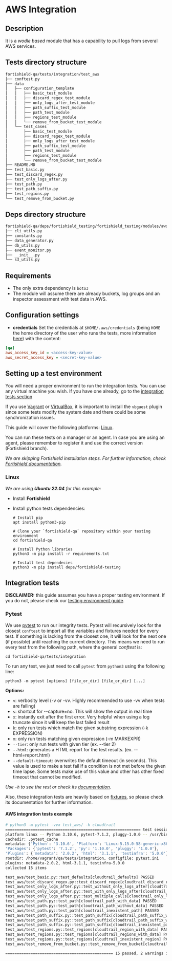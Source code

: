 # AWS Integration

## Description

It is a _wodle based_ module that has a capability to pull logs from several AWS services.

## Tests directory structure

```bash
fortishield-qa/tests/integration/test_aws
├── conftest.py
├── data
│   ├── configuration_template
│   │   ├── basic_test_module
│   │   ├── discard_regex_test_module
│   │   ├── only_logs_after_test_module
│   │   ├── path_suffix_test_module
│   │   ├── path_test_module
│   │   ├── regions_test_module
│   │   └── remove_from_bucket_test_module
│   └── test_cases
│       ├── basic_test_module
│       ├── discard_regex_test_module
│       ├── only_logs_after_test_module
│       ├── path_suffix_test_module
│       ├── path_test_module
│       ├── regions_test_module
│       └── remove_from_bucket_test_module
├── README.MD
├── test_basic.py
├── test_discard_regex.py
├── test_only_logs_after.py
├── test_path.py
├── test_path_suffix.py
├── test_regions.py
└── test_remove_from_bucket.py
```

## Deps directory structure

```bash
fortishield-qa/deps/fortishield_testing/fortishield_testing/modules/aws
├── cli_utils.py
├── constants.py
├── data_generator.py
├── db_utils.py
├── event_monitor.py
├── __init__.py
└── s3_utils.py
```

## Requirements

- The only extra dependency is `boto3`
- The module will assume there are already buckets, log groups and an inspector assessment with test data in AWS.

## Configuration settings

- **credentials**
    Set the credentials at `$HOME/.aws/credentials` (being `HOME` the home directory of the user who runs the tests, more information [here](https://documentation.fortishield.github.io/current/amazon/services/prerequisites/credentials.html#profiles)) with the content:

```ini
[qa]
aws_access_key_id = <access-key-value>
aws_secret_access_key = <secret-key-value>
```

## Setting up a test environment

You will need a proper environment to run the integration tests. You can use any virtual machine you wish. If you have
one already, go to the [integration tests section](#integration-tests)

If you use [Vagrant](https://www.vagrantup.com/downloads.html)
or [VirtualBox](https://www.virtualbox.org/wiki/Downloads), it is important to install the `vbguest` plugin since some
tests modify the system date and there could be some synchronization issues.

This guide will cover the following platforms: [Linux](#linux).

You can run these tests on a manager or an agent. In case you are using an agent, please remember to register it and use
the correct version (Fortishield branch).

_We are skipping Fortishield installation steps. For further information,
check [Fortishield documentation](https://documentation.fortishield.github.io/current/installation-guide/index.html)._

### Linux

_We are using **Ubuntu 22.04** for this example:_

- Install **Fortishield**

- Install python tests dependencies:

    ```shell script
    # Install pip
    apt install python3-pip

    # Clone your `fortishield-qa` repository within your testing environment
    cd fortishield-qa

    # Install Python libraries
    python3 -m pip install -r requirements.txt

    # Install test dependecies
    python3 -m pip install deps/fortishield-testing
    ```


## Integration tests

**DISCLAIMER:** this guide assumes you have a proper testing environment. If you do not, please check
our [testing environment guide](#setting-up-a-test-environment).

### Pytest

We use [pytest](https://docs.pytest.org/en/latest/contents.html) to run our integrity tests. Pytest will recursively
look for the closest `conftest` to import all the variables and fixtures needed for every test. If something is lacking
from the closest one, it will look for the next one (if possible) until reaching the current directory. This means we
need to run every test from the following path, where the general _conftest_ is:

```shell script
cd fortishield-qa/tests/integration
```

To run any test, we just need to call `pytest` from `python3` using the following line:

```shell script
python3 -m pytest [options] [file_or_dir] [file_or_dir] [...]
```

**Options:**

- `v`: verbosity level (-v or -vv. Highly recommended to use -vv when tests are failing)
- `s`: shortcut for --capture=no. This will show the output in real time
- `x`: instantly exit after the first error. Very helpful when using a log truncate since it will keep the last failed
  result
- `k`: only run tests which match the given substring expression (-k EXPRESSION)
- `m`: only run tests matching given expression (-m MARKEXPR)
- `--tier`: only run tests with given tier (ex. --tier 2)
- `--html`: generates a HTML report for the test results. (ex. --html=report.html)
- `--default-timeout`: overwrites the default timeout (in seconds). This value is used to make a test fail if a
  condition is not met before the given time lapse. Some tests make use of this value and other has other fixed timeout
  that cannot be modified.

_Use `-h` to see the rest or check its [documentation](https://docs.pytest.org/en/latest/usage.html)._

Also, these integration tests are heavily based on [fixtures](https://docs.pytest.org/en/latest/fixture.html), so please
check its documentation for further information.

#### AWS integration tests example

```bash
# python3 -m pytest -vvx test_aws/ -k cloudtrail
=========================================================== test session starts ======================================================
platform linux -- Python 3.10.6, pytest-7.1.2, pluggy-1.0.0 -- /usr/bin/python3
cachedir: .pytest_cache
metadata: {'Python': '3.10.6', 'Platform': 'Linux-5.15.0-58-generic-x86_64-with-glibc2.35',
'Packages': {'pytest': '7.1.2', 'py': '1.10.0', 'pluggy': '1.0.0'},
'Plugins': {'metadata': '2.0.2', 'html': '3.1.1', 'testinfra': '5.0.0'}}
rootdir: /home/vagrant/qa/tests/integration, configfile: pytest.ini
plugins: metadata-2.0.2, html-3.1.1, testinfra-5.0.0
collected 15 items

test_aws/test_basic.py::test_defaults[cloudtrail_defaults] PASSED                                                               [  6%]
test_aws/test_discard_regex.py::test_discard_regex[cloudtrail_discard_regex] PASSED                                             [ 13%]
test_aws/test_only_logs_after.py::test_without_only_logs_after[cloudtrail_without_only_logs_after] PASSED                       [ 20%]
test_aws/test_only_logs_after.py::test_with_only_logs_after[cloudtrail_with_only_logs_after] PASSED                             [ 26%]
test_aws/test_only_logs_after.py::test_multiple_calls[cloudtrail_only_logs_after_multiple_calls] PASSED                         [ 33%]
test_aws/test_path.py::test_path[cloudtrail_path_with_data] PASSED                                                              [ 40%]
test_aws/test_path.py::test_path[cloudtrail_path_without_data] PASSED                                                           [ 46%]
test_aws/test_path.py::test_path[cloudtrail_inexistent_path] PASSED                                                             [ 53%]
test_aws/test_path_suffix.py::test_path_suffix[cloudtrail_path_suffix_with_data] PASSED                                         [ 60%]
test_aws/test_path_suffix.py::test_path_suffix[cloudtrail_path_suffix_without_data] PASSED                                      [ 66%]
test_aws/test_path_suffix.py::test_path_suffix[cloudtrail_inexistent_path_suffix] PASSED                                        [ 73%]
test_aws/test_regions.py::test_regions[cloudtrail_region_with_data] PASSED                                                      [ 80%]
test_aws/test_regions.py::test_regions[cloudtrail_regions_with_data] PASSED                                                     [ 86%]
test_aws/test_regions.py::test_regions[cloudtrail_inexistent_region] PASSED                                                     [ 93%]
test_aws/test_remove_from_bucket.py::test_remove_from_bucket[cloudtrail_remove_from_bucket] PASSED                              [100%]

=============================================== 15 passed, 2 warnings in 332.67s (0:05:32) ===========================================
```
